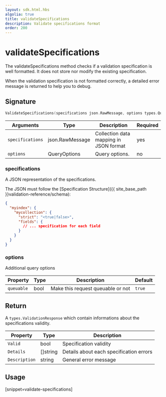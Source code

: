 ```yaml
---
layout: sdk.html.hbs
algolia: true
title: validateSpecifications
description: Validate specifications format
order: 200
---
```


# validateSpecifications

The validateSpecifications method checks if a validation specification is well formatted. It does not store nor modify the existing specification.  

When the validation specification is not formatted correctly, a detailed error message is returned to help you to debug.

## Signature

```go
ValidateSpecifications(specifications json.RawMessage, options types.QueryOptions) (types.ValidationResponse, error)
```

| Arguments    | Type    | Description | Required
|--------------|---------|-------------|----------
| `specifications` | json.RawMessage | Collection data mapping in JSON format  | yes  |
| `options` | QueryOptions | Query options. | no       |

### **specifications**

A JSON representation of the specifications.  

The JSON must follow the [Specification Structure]({{ site_base_path }}validation-reference/schema):

```json
{
  "myindex": {
    "mycollection": {
      "strict": "<true|false>",
      "fields": {
        // ... specification for each field
      }
    }
  }
}
```

### **options**

Additional query options

| Property   | Type    | Description                       | Default |
| ---------- | ------- | --------------------------------- | ------- |
| `queuable` | bool | Make this request queuable or not | `true`  |

## Return

A `types.ValidationResponse` which contain informations about the specifications validity.  

| Property   | Type    | Description        |
| ---------- | ------- | --------------------- |
| `Valid` | bool | Specification validity |
| `Details` | []string | Details about each specification errors |
| `Description` | string | General error message |

## Usage

[snippet=validate-specifications]
